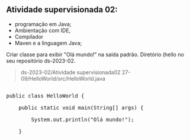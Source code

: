 ## Atividade supervisionada 02: 

- programação em Java;
- Ambientação com IDE,
- Compilador
- Maven e a linguagem Java; 

Criar classe
para exibir "Olá mundo!" na saída padrão. Diretório (hello no seu repositório ds-2023-02.

> ds-2023-02/Atividade supervisionada02 27-09/HelloWorld/src/HelloWorld.java

<pre>

public class HelloWorld {

    public static void main(String[] args) {
    
        System.out.println("Olá mundo!");
        
    }
</pre>

